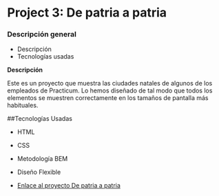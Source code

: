 # Project 3: De patria a patria
### Descripción general    
* Descripción  
* Tecnologías usadas  
  
**Descripción**    
  
Este es un proyecto que muestra las ciudades natales de algunos de los empleados de Practicum. Lo hemos diseñado de tal modo que todos los elementos se muestren correctamente en los tamaños de pantalla más habituales.    
  
##Tecnologías Usadas

* HTML
* CSS
* Metodología BEM
* Diseño Flexible

* [Enlace al proyecto De patria a patria]() 
